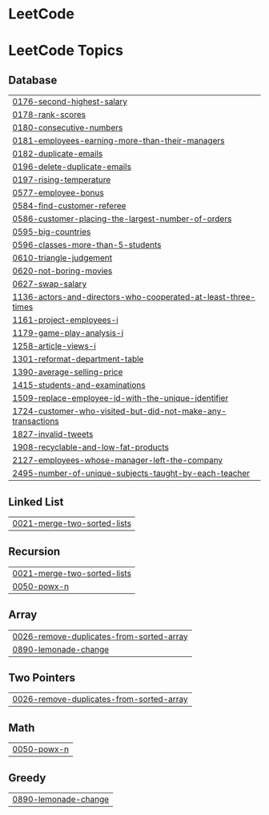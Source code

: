 # LeetCode
<!---LeetCode Topics Start-->
# LeetCode Topics
## Database
|  |
| ------- |
| [0176-second-highest-salary](https://github.com/berkanserbes/LeetCode/tree/master/0176-second-highest-salary) |
| [0178-rank-scores](https://github.com/berkanserbes/LeetCode/tree/master/0178-rank-scores) |
| [0180-consecutive-numbers](https://github.com/berkanserbes/LeetCode/tree/master/0180-consecutive-numbers) |
| [0181-employees-earning-more-than-their-managers](https://github.com/berkanserbes/LeetCode/tree/master/0181-employees-earning-more-than-their-managers) |
| [0182-duplicate-emails](https://github.com/berkanserbes/LeetCode/tree/master/0182-duplicate-emails) |
| [0196-delete-duplicate-emails](https://github.com/berkanserbes/LeetCode/tree/master/0196-delete-duplicate-emails) |
| [0197-rising-temperature](https://github.com/berkanserbes/LeetCode/tree/master/0197-rising-temperature) |
| [0577-employee-bonus](https://github.com/berkanserbes/LeetCode/tree/master/0577-employee-bonus) |
| [0584-find-customer-referee](https://github.com/berkanserbes/LeetCode/tree/master/0584-find-customer-referee) |
| [0586-customer-placing-the-largest-number-of-orders](https://github.com/berkanserbes/LeetCode/tree/master/0586-customer-placing-the-largest-number-of-orders) |
| [0595-big-countries](https://github.com/berkanserbes/LeetCode/tree/master/0595-big-countries) |
| [0596-classes-more-than-5-students](https://github.com/berkanserbes/LeetCode/tree/master/0596-classes-more-than-5-students) |
| [0610-triangle-judgement](https://github.com/berkanserbes/LeetCode/tree/master/0610-triangle-judgement) |
| [0620-not-boring-movies](https://github.com/berkanserbes/LeetCode/tree/master/0620-not-boring-movies) |
| [0627-swap-salary](https://github.com/berkanserbes/LeetCode/tree/master/0627-swap-salary) |
| [1136-actors-and-directors-who-cooperated-at-least-three-times](https://github.com/berkanserbes/LeetCode/tree/master/1136-actors-and-directors-who-cooperated-at-least-three-times) |
| [1161-project-employees-i](https://github.com/berkanserbes/LeetCode/tree/master/1161-project-employees-i) |
| [1179-game-play-analysis-i](https://github.com/berkanserbes/LeetCode/tree/master/1179-game-play-analysis-i) |
| [1258-article-views-i](https://github.com/berkanserbes/LeetCode/tree/master/1258-article-views-i) |
| [1301-reformat-department-table](https://github.com/berkanserbes/LeetCode/tree/master/1301-reformat-department-table) |
| [1390-average-selling-price](https://github.com/berkanserbes/LeetCode/tree/master/1390-average-selling-price) |
| [1415-students-and-examinations](https://github.com/berkanserbes/LeetCode/tree/master/1415-students-and-examinations) |
| [1509-replace-employee-id-with-the-unique-identifier](https://github.com/berkanserbes/LeetCode/tree/master/1509-replace-employee-id-with-the-unique-identifier) |
| [1724-customer-who-visited-but-did-not-make-any-transactions](https://github.com/berkanserbes/LeetCode/tree/master/1724-customer-who-visited-but-did-not-make-any-transactions) |
| [1827-invalid-tweets](https://github.com/berkanserbes/LeetCode/tree/master/1827-invalid-tweets) |
| [1908-recyclable-and-low-fat-products](https://github.com/berkanserbes/LeetCode/tree/master/1908-recyclable-and-low-fat-products) |
| [2127-employees-whose-manager-left-the-company](https://github.com/berkanserbes/LeetCode/tree/master/2127-employees-whose-manager-left-the-company) |
| [2495-number-of-unique-subjects-taught-by-each-teacher](https://github.com/berkanserbes/LeetCode/tree/master/2495-number-of-unique-subjects-taught-by-each-teacher) |
## Linked List
|  |
| ------- |
| [0021-merge-two-sorted-lists](https://github.com/berkanserbes/LeetCode/tree/master/0021-merge-two-sorted-lists) |
## Recursion
|  |
| ------- |
| [0021-merge-two-sorted-lists](https://github.com/berkanserbes/LeetCode/tree/master/0021-merge-two-sorted-lists) |
| [0050-powx-n](https://github.com/berkanserbes/LeetCode/tree/master/0050-powx-n) |
## Array
|  |
| ------- |
| [0026-remove-duplicates-from-sorted-array](https://github.com/berkanserbes/LeetCode/tree/master/0026-remove-duplicates-from-sorted-array) |
| [0890-lemonade-change](https://github.com/berkanserbes/LeetCode/tree/master/0890-lemonade-change) |
## Two Pointers
|  |
| ------- |
| [0026-remove-duplicates-from-sorted-array](https://github.com/berkanserbes/LeetCode/tree/master/0026-remove-duplicates-from-sorted-array) |
## Math
|  |
| ------- |
| [0050-powx-n](https://github.com/berkanserbes/LeetCode/tree/master/0050-powx-n) |
## Greedy
|  |
| ------- |
| [0890-lemonade-change](https://github.com/berkanserbes/LeetCode/tree/master/0890-lemonade-change) |
<!---LeetCode Topics End-->